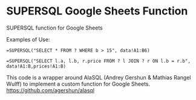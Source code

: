 # SUPERSQL Google Sheets Function
SUPERSQL function for Google Sheets

Examples of Use:
```
=SUPERSQL("SELECT * FROM ? WHERE b > 15", data!A1:B6)
```
```
=SUPERSQL("SELECT l.a, l.b, r.price FROM ? l JOIN ? r ON l.b = r.b", data!A1:B,prices!A1:B)
```

This code is a wrapper around AlaSQL (Andrey Gershun & Mathias Rangel Wulff) to implement a custom function for Google Sheets.
https://github.com/agershun/alasql


